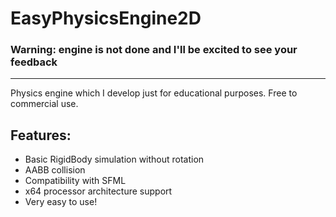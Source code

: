 # EasyPhysicsEngine2D
### Warning: engine is not done and I'll be excited to see your feedback
---
Physics engine which I develop just for educational purposes. Free to commercial use.

## Features:
- Basic RigidBody simulation without rotation
- AABB collision
- Compatibility with SFML
- x64 processor architecture support
- Very easy to use!
